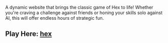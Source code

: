 A dynamic website that brings the classic game of Hex to life!
Whether you're craving a challenge against friends or honing your skills
solo against AI, this will offer endless hours of strategic fun.

## Play Here: [hex](hexgame.onrender.com/)
